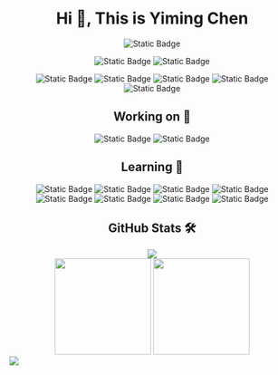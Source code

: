 <div align="center"><h1>Hi 👋, This is Yiming Chen</h1></div>

<div align="center">
  <a><img alt="Static Badge" src="https://komarev.com/ghpvc/?username=dilemmagx"></img></a>
  
  <a><img alt="Static Badge" src="https://img.shields.io/github/stars/dilemmagx?style=social"></img></a>
  <a><img alt="Static Badge" src="https://img.shields.io/github/followers/dilemmagx?style=social"></img></a>
  
  <a><img alt="Static Badge" src="https://img.shields.io/badge/DilemmaGx42093-000000?logo=x"></img></a>
  <a><img alt="Static Badge" src="https://img.shields.io/badge/DilemmaGX-pink?logo=bilibili&logoColor=blue"></img></a>
  <a><img alt="Static Badge" src="https://img.shields.io/badge/2931682554-blue?logo=tencentqq"></img></a>
  <a><img alt="Static Badge" src="https://img.shields.io/badge/gfxaj696-darkgreen?logo=wechat&logoColor=white"></img></a>
  <a><img alt="Static Badge" src="https://img.shields.io/badge/gfxaj@qq.com-coral?logo=gmail&logoColor=white"></img></a>
</div>

<div align="center"><h2>Working on 🤔</h1>

<div align="center">
  <a><img alt="Static Badge" src="https://img.shields.io/badge/GekoWarp-scratch--gui-coral"></img></a>
  <a><img alt="Static Badge" src="https://img.shields.io/badge/GekoWarp-scratch--vm-coral"></img></a>
</div>

</div>

<div align="center"><h2>Learning 🔬</h1>

<div align="center">
  <a><img alt="Static Badge" src="https://img.shields.io/badge/JavaScript-F7DF1E?logo=javascript&logoColor=white"></img></a>
  <a><img alt="Static Badge" src="https://img.shields.io/badge/TypeScript-646CFF?logo=typescript&logoColor=white"></img></a>
  <a><img alt="Static Badge" src="https://img.shields.io/badge/React-61DAFB?logo=react&logoColor=white"></img></a>
  <a><img alt="Static Badge" src="https://img.shields.io/badge/Vite-white?logo=vite&logoColor=bc35fe"></img></a>
  <a><img alt="Static Badge" src="https://img.shields.io/badge/MUI-007FFF?logo=mui&logoColor=white"></img></a>
  <a><img alt="Static Badge" src="https://img.shields.io/badge/Rust-000000?logo=rust&logoColor=white"></img></a>
  <a><img alt="Static Badge" src="https://img.shields.io/badge/Lua-2C2D72?logo=lua&logoColor=white"></img></a>
  <a><img alt="Static Badge" src="https://img.shields.io/badge/Actions-2088FF?logo=githubactions&logoColor=white"></img></a>
</div>

</div>

<div align="center"><h2>GitHub Stats 🛠️</h1></div>

<div align="center">
  <img  src="https://github-readme-streak-stats.herokuapp.com/?user=dilemmagx" />
</div>

<div align="center">
  <span>  </span>
  <img height="170px" src="https://github-readme-stats.vercel.app/api?username=dilemmagx" /><span>  </span><img height="170px" src="https://github-readme-stats.vercel.app/api/top-langs/?username=dilemmagx&layout=compact&langs_count=8" />
  <span>  </span>
</div>

<picture>
  <source media="(prefers-color-scheme: dark)" srcset="https://github-readme-activity-graph.vercel.app/graph?username=dilemmagx&theme=github" />
  <source media="(prefers-color-scheme: light), (prefers-color-scheme: no-preference)" srcset="https://github-readme-activity-graph.vercel.app/graph?username=dilemmagx&theme=github-light" />
  <img src="https://github-readme-activity-graph.vercel.app/graph?username=dilemmagx&theme=github-light" />
</picture>
